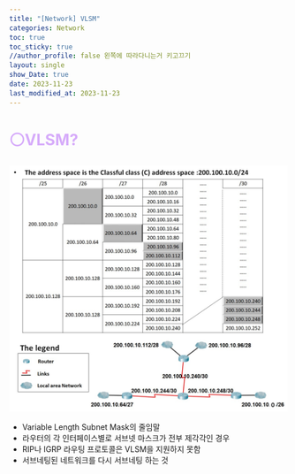 ```yaml
---
title: "[Network] VLSM"
categories: Network
toc: true
toc_sticky: true
//author_profile: false 왼쪽에 따라다니는거 키고끄기
layout: single
show_Date: true
date: 2023-11-23
last_modified_at: 2023-11-23
---
```


# <span style="color: #D6ABFA;">⚪VLSM?</span>

![image-20231123162148349](./../../assets/images/2023-11-23-VLSM/image-20231123162148349.png)

- Variable Length Subnet Mask의 줄임말
- 라우터의 각 인터페이스별로 서브넷 마스크가 전부 제각각인 경우
- RIP나 IGRP 라우팅 프로토콜은 VLSM을 지원하지 못함
- 서브네팅된 네트워크를 다시 서브네팅 하는 것

<br>

<br>

<br>

